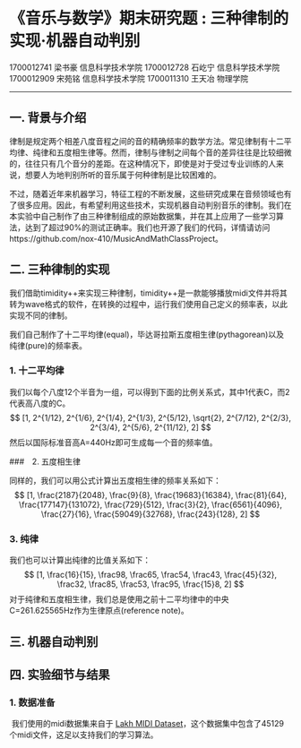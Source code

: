 # 《音乐与数学》期末研究题 : 三种律制的实现·机器自动判别

1700012741	梁书豪	信息科学技术学院			1700012728	石屹宁	信息科学技术学院
1700012909	宋苑铭	信息科学技术学院			1700011310	王天冶	物理学院

---

## 一. 背景与介绍

​		律制是规定两个相差八度音程之间的音的精确频率的数学方法。常见律制有十二平均律、纯律和五度相生律等。然而，律制与律制之间每个音的差异往往是比较细微的，往往只有几个音分的差距。在这种情况下，即使是对于受过专业训练的人来说，想要人为地判别所听的音乐属于何种律制是比较困难的。

​		不过，随着近年来机器学习，特征工程的不断发展，这些研究成果在音频领域也有了很多应用。因此，有希望利用这些技术，实现机器自动判别音乐的律制。我们在本实验中自己制作了由三种律制组成的原始数据集，并在其上应用了一些学习算法，达到了超过90%的测试正确率。我们也开源了我们的代码，详情请访问https://github.com/nox-410/MusicAndMathClassProject。

## 二. 三种律制的实现

​		我们借助timidity++来实现三种律制，timidity++是一款能够播放midi文件并将其转为wave格式的软件，在转换的过程中，运行我们使用自己定义的频率表，以此实现不同的律制。

​		我们自己制作了十二平均律(equal)，毕达哥拉斯五度相生律(pythagorean)以及纯律(pure)的频率表。

### 1. 十二平均律

我们以每个八度12个半音为一组，可以得到下面的比例关系式，其中1代表C，而2代表高八度的C。
$$
[1, 2^{1/12}, 2^{1/6}, 2^{1/4}, 2^{1/3}, 2^{5/12}, \sqrt{2}, 2^{7/12}, 2^{2/3}, 2^{3/4}, 2^{5/6}, 2^{11/12}, 2]
$$
然后以国际标准音高A=440Hz即可生成每一个音的频率值。

###　2. 五度相生律

同样的，我们可以用公式计算出五度相生律的频率关系如下：
$$
[1, \frac{2187}{2048}, \frac{9}{8}, \frac{19683}{16384}, \frac{81}{64}, \frac{177147}{131072}, \frac{729}{512}, \frac{3}{2}, \frac{6561}{4096}, \frac{27}{16}, \frac{59049}{32768}, \frac{243}{128}, 2]
$$

### 3. 纯律

我们也可以计算出纯律的比值关系如下：
$$
[1, \frac{16}{15}, \frac98, \frac65, \frac54, \frac43, \frac{45}{32}, \frac32, \frac85, \frac53, \frac95, \frac{15}8, 2]
$$
对于纯律和五度相生律，我们总是使用之前十二平均律中的中央C=261.625565Hz作为生律原点(reference note)。

## 三. 机器自动判别



## 四. 实验细节与结果

### 1. 数据准备

​		我们使用的midi数据集来自于 [Lakh MIDI Dataset](https://colinraffel.com/projects/lmd "The Lakh MIDI Dataset v0.1")，这个数据集中包含了45129个midi文件，这足以支持我们的学习算法。

